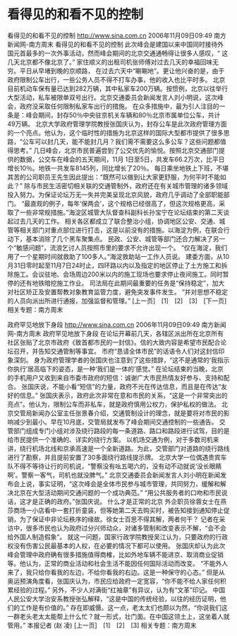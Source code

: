 # 看得见的和看不见的控制

看得见的和看不见的控制
http://www.sina.com.cn 2006年11月09日09:49 南方新闻网-南方周末
看得见的和看不见的控制
此次峰会是建国以来中国同时接待外国元首最多的一次外事活动，然而峰会期间的北京交通通畅得让很多人感叹，“ 这几天北京都不像北京了。”
家住顺义的出租司机张师傅对过去几天的幸福回味无穷。平日从早堵到晚的京顺路，
在过去六天中“唰唰地”。更让他兴奋的是，由于政府限制公车出行，一些公务人员不得不打车办事，他的收入也比平时多。
北京目前机动车保有量已达到282万辆，其中私家车200万辆。按惯例，北京以往举行大型活动，私车被限单双号出行。北京交通委员会新闻发言人刘小明说，这次峰会，政府没采取任何限制私家车出行的措施。
在众多措施中，最为引人注目的一条是：峰会期间，封存50％中央驻京机关车辆和80％北京市属单位公车，共计 49万辆。
北京大学政府管理学院教授张国庆认为，封存公车是此次政府管理方面的一个亮点。他认为，这个临时性的措施为北京这样的国际大型都市提供了很多思路，“公车可以封几天，能不能封几月？我们需不需要这么多公车？这些问题都值得思考。”
几日峰会，北京市民普遍尝到了公交优先的愉悦。按照北京交通部门提供的数据，公交车在峰会的五天期间，11月 1日至5日，共发车66.2万次，比平日增长10％。地铁一共发车8145列，同比增长了20％。
每日乘坐地铁上下班，不堪其苦的公司职员王先生因此提出：“既然可以做到让大家更舒服，为何平时不能如此？”
除与市民生活密切相关联的交通管制外，政府还在有关城市管理的诸多领域投入努力。为保证论坛万无一失并完美呈现北京风貌，政府几乎调动了全部职能部门。
“最直观的例子，每年‘保两会’，这个规格已经很高了，但这次规格更高，采取了一些非常规措施。”海淀区城管大队督查科副科长孙宝宁在论坛结束的第二天谈起过去几天的工作。
相关各区都成立了联合整治小组，协调地区公安、交通、城管等相关部门对重点部位进行打击，这是以前没有的措施。以海淀为例，在联合行动下，基本消除了几个黑车聚集点。
民政、公安、城管等部门还合力解决了另一个“敏感问题”，流浪乞讨人员按照市里的要求不允许出现一个。
“仅在海淀，我们用了一个星期时间就救助了100多人。”海淀救助站一工作人员说。
建委方面，从10月31日零时起至11月7日24时止，四环路以内以及指定的地区停止了土方施工和拆除施工。会议驻地、会场周边200米以内的施工现场也要求停止夜间施工。同时暂停的还有地铁暗挖施工作业。
司法局在此期间最重要的任务是“保持稳定”，加大对社区矫正及安置帮教对象教育监管力度，避免突发事件发生。 “并对思想不稳定的人员向派出所进行通报，加强监督和管理。”
[上一页]　[1]　[2]　[3]　[下一页]
相关专题：南方周末 

政府罕见地放下身段
http://www.sina.com.cn 2006年11月09日09:49 南方新闻网-南方周末
政府罕见地放下身段
在论坛开幕前几天，各辖区派出所在北京所有社区张贴了北京市政府《致首都市民的一封信》。信的大致内容是希望市民配合论坛召开，并告知交通管制等事宜。
市府“恳请全体市民”的话语令人们对这封信印象深刻。
身为政府管理学者的张国庆也注意到了这些措辞，“这不是通常的‘我指示你执行’居高临下的姿态，是一种‘我们是一体的’感觉。”
在论坛结束的当晚，北京的手机用户又收到来自市委市政府的短信：诚谢广大市民热情友好参与、支持和配合。
张国庆说，不能小看“短信”的力量，政府不光在传达信息，而且是在传达“友好的信息。”
张国庆表示，政府此次非常在意和市民的关系，“这是一个非常突出的亮点”。他认为，限制公车而非私车，就是政府慎用公权力，保护私权的做法。
北京交管局新闻办公室主任张景春介绍，交通管制设计的理念，就是要将对市民的影响减少到最小。早在10月底，交管局就发布了峰会期间交通控制的一些通告。
交管部门组成专门小组对涉及绕行路段的每一条道路、路口和路段进行试驾，目的是给市民提供一个准确的、详实的绕行方案。
以机场交通为例，对于多数司机来讲，绕行机场北线和京承高速是一个全新道路。为此，交管部门对道路的绕行路线进行了勘察，并且提前安置了30多面绕行路线提示牌。
北京大学一位偶遇贵宾车队不得不等待让行的司机说，“警察没有吆五喝六的，没有动不动就说‘没长眼睛啊’。警察一客气，司机也就没脾气。”
北京交通委员会新闻发言人刘小明在新闻发布会上说，事实证明，“这次峰会是全体市民参与城市管理，共同努力，缓解和解决北京在大型活动期间交通问题的一个成功典范。”
“用公共服务者的口吻和市民说话，这才是正确的政府。”张国庆说。
什么才是正常的北京
外企职员徐蓉女士在燕莎商场一小店看中一套打折童装，但等她第二天去购买时，被告知接到通知停止促销，为了保证中非论坛秩序的缘故。徐女士百思不得其解，两者何干？
记者在采访中，很多市民也认为政府过分兴师动众，对诸多管制和改变表示不解，“会不会给外国人制造假象”。
就这一问题，国家行政学院教授吴江认为，只要政府的行政权没有伤害公民最基本的人权，在必要的情况下都可以使用。
张国庆却认为此次峰会管理中政府确有很多措施值得商榷，比如外地车辆不能进京、取消商业促销等。他认为，正常的商业活动和社会生活不能因任何国际活动而改变。
“不能外人来了，我只给你看我的左边，不给你看我的右边。这是一种保守的心态。”
但是从奥运预演角度看，张国庆认为，市民应给政府一定宽容，“你不能不给人家任何积累经验的过程。”
另外，不少人对满街“红袖章”有异议，认为有“文革”印记。
中国人民公安大学治安系教授张弘解释，“这是中国的传统经验，以往的经历证明，他们的工作是有价值的。”
存在即威慑。这一点，老太太们也颇以为然，“你说我们这一群老头老太太能帮上什么忙？就一形式，壮门面。在中国这领土上，这坐着人就管用。” 本报记者 (赵 凌)
[上一页]　[1]　[2]　[3]
相关专题：南方周末 

